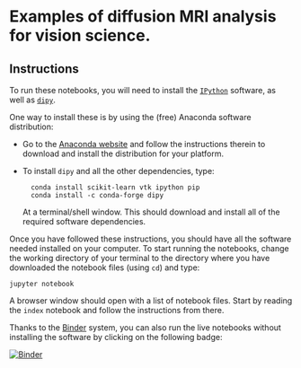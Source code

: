 # Examples of diffusion MRI analysis for vision science.

## Instructions

To run these notebooks, you will need to install the
[`IPython`](http://ipython.org) software, as well as [`dipy`](http://dipy.org).

One way to install these is by using the (free) Anaconda software distribution:

- Go to the [Anaconda website](http://continuum.io/downloads) and follow the
  instructions therein to download and install the distribution for your
  platform.

- To install `dipy` and all the other dependencies, type:

        conda install scikit-learn vtk ipython pip
        conda install -c conda-forge dipy

   At a terminal/shell window. This should download and install all of the
   required software dependencies.

Once you have followed these instructions, you should have all the software
needed installed on your computer. To start running the notebooks, change the
working directory of your terminal to the directory where you have downloaded
the notebook files (using `cd`) and type:

    jupyter notebook

A browser window should open with a list of notebook files. Start by reading
the `index` notebook and follow the instructions from there.

Thanks to the [Binder](http://mybinder.org/) system, you can also run the live notebooks without installing the software by clicking on the following badge:

[![Binder](http://mybinder.org/badge.svg)](http://mybinder.org/repo/arokem/white-matter-matters)
